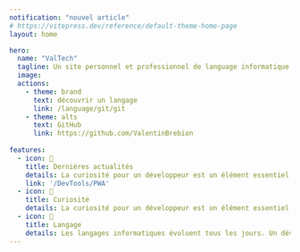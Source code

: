```yaml
---
notification: "nouvel article"
# https://vitepress.dev/reference/default-theme-home-page
layout: home

hero:
  name: "ValTech"
  tagline: Un site personnel et professionnel de language informatique
  image:
  actions:
    - theme: brand
      text: découvrir un langage
      link: /language/git/git
    - theme: alts
      text: GitHub
      link: https://github.com/ValentinBrebion
 
features:
  - icon: 👀  
    title: Dernières actualités
    details: La curiosité pour un développeur est un élément essentiel pour son évolution. Des devtools seront mis en ligne par catégories
    link: '/DevTools/PWA'
  - icon: 👀  
    title: Curiosité
    details: La curiosité pour un développeur est un élément essentiel pour son évolution. Des devtools seront mis en ligne par catégories
  - icon: 📖
    title: Langage
    details: Les langages informatiques évoluent tous les jours. Un développeur ce doit être rigoureux quant à la qualité et à la maintenabilité de son code.
---
```



      

 


